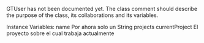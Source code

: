 GTUser has not been documented yet. The class comment should describe the purpose of the class, its collaborations and its variables.

Instance Variables:
	name	<String> Por ahora solo un String
	projects	<Collection> <GTProjectInformation>
	currentProject	<GTProjectt> El proyecto sobre el cual trabaja actualmente